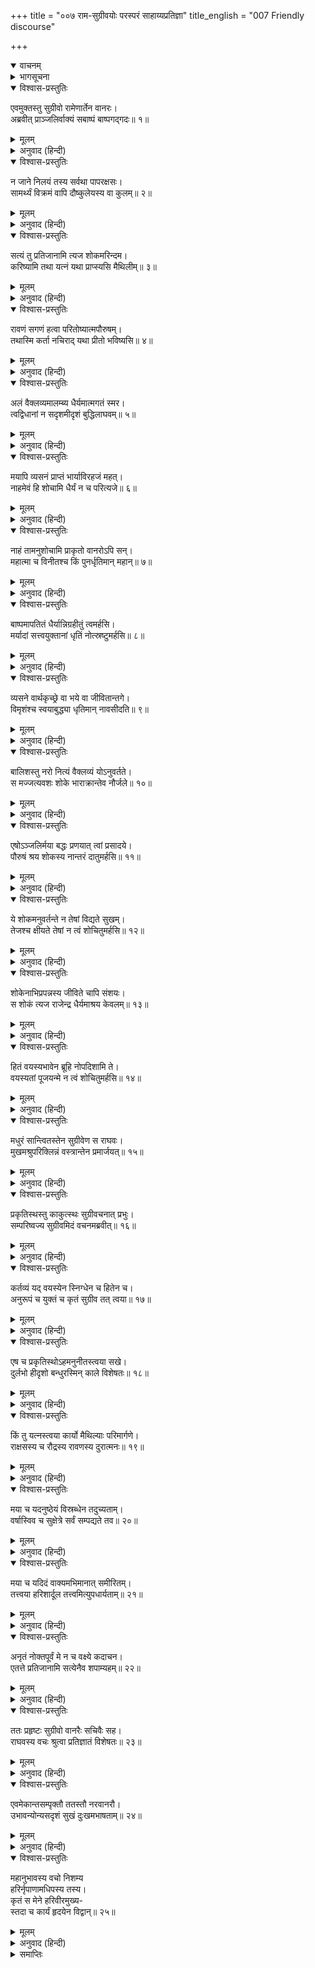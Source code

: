 +++
title = "००७ राम-सुग्रीवयोः परस्परं साहाय्यप्रतिज्ञा"
title_english = "007 Friendly discourse"

+++
<details open><summary>वाचनम्</summary>
<div caption="श्रीराम-हरिसीताराममूर्ति-घनपाठिभ्यां वचनम्" class="audioEmbed" src="https://archive.org/download/Ramayana-recitation-Sriram-harisItArAmamUrti-Ghanapaati-v2/Kanda_4/Kanda_4_KSK-007-Rama_Sugreevayoho_Sahayya_Prathigna_0.mp3"></div>
</details>

<details><summary>भागसूचना</summary>

7. सुग्रीवका श्रीरामको समझाना तथा श्रीरामका सुग्रीवको उनकी कार्यसिद्धिका विश्वास दिलाना
</details>

<details open><summary>विश्वास-प्रस्तुतिः</summary>

एवमुक्तस्तु सुग्रीवो रामेणार्तेन वानरः।  
अब्रवीत् प्राञ्जलिर्वाक्यं सबाष्पं बाष्पगद‍्गदः॥ १॥
</details>

<details><summary>मूलम्</summary>

एवमुक्तस्तु सुग्रीवो रामेणार्तेन वानरः।  
अब्रवीत् प्राञ्जलिर्वाक्यं सबाष्पं बाष्पगद‍्गदः॥ १॥
</details>

<details><summary>अनुवाद (हिन्दी)</summary>

श्रीरामने शोकसे पीड़ित होकर जब ऐसी बातें कहीं, तब वानरराज सुग्रीवकी आँखोंमें आँसू भर आये और वे हाथ जोड़कर अश्रुगद‍्गद कण्ठसे इस प्रकार बोले—॥ १॥
</details>

<details open><summary>विश्वास-प्रस्तुतिः</summary>

न जाने निलयं तस्य सर्वथा पापरक्षसः।  
सामर्थ्यं विक्रमं वापि दौष्कुलेयस्य वा कुलम्॥ २॥
</details>

<details><summary>मूलम्</summary>

न जाने निलयं तस्य सर्वथा पापरक्षसः।  
सामर्थ्यं विक्रमं वापि दौष्कुलेयस्य वा कुलम्॥ २॥
</details>

<details><summary>अनुवाद (हिन्दी)</summary>

‘प्रभो! नीच कुलमें उत्पन्न हुए उस पापात्मा राक्षसका गुप्त निवासस्थान कहाँ है, उसमें कितनी शक्ति है, उसका पराक्रम कैसा है अथवा वह किस वंशका है—इन सब बातोंको मैं सर्वथा नहीं जानता॥ २॥
</details>

<details open><summary>विश्वास-प्रस्तुतिः</summary>

सत्यं तु प्रतिजानामि त्यज शोकमरिन्दम।  
करिष्यामि तथा यत्नं यथा प्राप्स्यसि मैथिलीम्॥ ३॥
</details>

<details><summary>मूलम्</summary>

सत्यं तु प्रतिजानामि त्यज शोकमरिन्दम।  
करिष्यामि तथा यत्नं यथा प्राप्स्यसि मैथिलीम्॥ ३॥
</details>

<details><summary>अनुवाद (हिन्दी)</summary>

‘परंतु आपके सामने सच्ची प्रतिज्ञा करके कहता हूँ कि मैं ऐसा यत्न करूँगा कि जिससे मिथिलेशकुमारी सीता आपको मिल जायँ, इसलिये शत्रुदमन वीर! आप शोकका त्याग करें॥ ३॥
</details>

<details open><summary>विश्वास-प्रस्तुतिः</summary>

रावणं सगणं हत्वा परितोष्यात्मपौरुषम्।  
तथास्मि कर्ता नचिराद् यथा प्रीतो भविष्यसि॥ ४॥
</details>

<details><summary>मूलम्</summary>

रावणं सगणं हत्वा परितोष्यात्मपौरुषम्।  
तथास्मि कर्ता नचिराद् यथा प्रीतो भविष्यसि॥ ४॥
</details>

<details><summary>अनुवाद (हिन्दी)</summary>

‘मैं आपके संतोषके लिये सैनिकोंसहित रावणका वध करके अपना ऐसा पुरुषार्थ प्रकट करूँगा, जिससे आप शीघ्र ही प्रसन्न हो जायँगे॥ ४॥
</details>

<details open><summary>विश्वास-प्रस्तुतिः</summary>

अलं वैक्लव्यमालम्ब्य धैर्यमात्मगतं स्मर।  
त्वद्विधानां न सदृशमीदृशं बुद्धिलाघवम्॥ ५॥
</details>

<details><summary>मूलम्</summary>

अलं वैक्लव्यमालम्ब्य धैर्यमात्मगतं स्मर।  
त्वद्विधानां न सदृशमीदृशं बुद्धिलाघवम्॥ ५॥
</details>

<details><summary>अनुवाद (हिन्दी)</summary>

‘इस तरह मनमें व्याकुलता लाना व्यर्थ है। आपके हृदयमें स्वाभाविकरूपसे जो धैर्य है, उसका स्मरण कीजिये। इस तरह बुद्धि और विचारको हलका बना देना—उसकी सहज गम्भीरताको खो देना आप-जैसे महापुरुषोंके लिये उचित नहीं है॥ ५॥
</details>

<details open><summary>विश्वास-प्रस्तुतिः</summary>

मयापि व्यसनं प्राप्तं भार्याविरहजं महत्।  
नाहमेवं हि शोचामि धैर्यं न च परित्यजे॥ ६॥
</details>

<details><summary>मूलम्</summary>

मयापि व्यसनं प्राप्तं भार्याविरहजं महत्।  
नाहमेवं हि शोचामि धैर्यं न च परित्यजे॥ ६॥
</details>

<details><summary>अनुवाद (हिन्दी)</summary>

‘मुझे भी पत्नीके विरहका महान् कष्ट प्राप्त हुआ है, परंतु मैं इस तरह शोक नहीं करता और न धैर्यको ही छोड़ता हूँ॥ ६॥
</details>

<details open><summary>विश्वास-प्रस्तुतिः</summary>

नाहं तामनुशोचामि प्राकृतो वानरोऽपि सन्।  
महात्मा च विनीतश्च किं पुनर्धृतिमान् महान्॥ ७॥
</details>

<details><summary>मूलम्</summary>

नाहं तामनुशोचामि प्राकृतो वानरोऽपि सन्।  
महात्मा च विनीतश्च किं पुनर्धृतिमान् महान्॥ ७॥
</details>

<details><summary>अनुवाद (हिन्दी)</summary>

‘यद्यपि मैं एक साधारण वानर हूँ तथापि अपनी पत्नीके लिये निरन्तर शोक नहीं करता हूँ। फिर आप-जैसे महात्मा, सुशिक्षित और धैर्यवान् महापुरुष शोक न करें—इसके लिये तो कहना ही क्या है॥ ७॥
</details>

<details open><summary>विश्वास-प्रस्तुतिः</summary>

बाष्पमापतितं धैर्यान्निग्रहीतुं त्वमर्हसि।  
मर्यादां सत्त्वयुक्तानां धृतिं नोत्स्रष्टुमर्हसि॥ ८॥
</details>

<details><summary>मूलम्</summary>

बाष्पमापतितं धैर्यान्निग्रहीतुं त्वमर्हसि।  
मर्यादां सत्त्वयुक्तानां धृतिं नोत्स्रष्टुमर्हसि॥ ८॥
</details>

<details><summary>अनुवाद (हिन्दी)</summary>

‘आपको चाहिये कि धैर्य धारण करके इन गिरते हुए आँसुओंको रोकें। सात्त्विक पुरुषोंकी मर्यादा और धैर्यका परित्याग न करें॥ ८॥
</details>

<details open><summary>विश्वास-प्रस्तुतिः</summary>

व्यसने वार्थकृच्छ्रे वा भये वा जीवितान्तगे।  
विमृशंश्च स्वयाबुद्ध्या धृतिमान् नावसीदति॥ ९॥
</details>

<details><summary>मूलम्</summary>

व्यसने वार्थकृच्छ्रे वा भये वा जीवितान्तगे।  
विमृशंश्च स्वयाबुद्ध्या धृतिमान् नावसीदति॥ ९॥
</details>

<details><summary>अनुवाद (हिन्दी)</summary>

‘(आत्मीयजनोंके वियोग आदिसे होनेवाले) शोकमें, आर्थिक संकटमें अथवा प्राणान्तकारी भय उपस्थित होनेपर जो अपनी बुद्धिसे दुःख-निवारणके उपायका विचार करते हुए धैर्य धारण करता है, वह कष्ट नहीं भोगता है॥ ९॥
</details>

<details open><summary>विश्वास-प्रस्तुतिः</summary>

बालिशस्तु नरो नित्यं वैक्लव्यं योऽनुवर्तते।  
स मज्जत्यवशः शोके भाराक्रान्तेव नौर्जले॥ १०॥
</details>

<details><summary>मूलम्</summary>

बालिशस्तु नरो नित्यं वैक्लव्यं योऽनुवर्तते।  
स मज्जत्यवशः शोके भाराक्रान्तेव नौर्जले॥ १०॥
</details>

<details><summary>अनुवाद (हिन्दी)</summary>

‘जो मूढ़ मानव सदा घबराहटमें ही पड़ा रहता है, वह पानीमें भारसे दबी हुई नौकाके समान शोकमें विवश होकर डूब जाता है॥ १०॥
</details>

<details open><summary>विश्वास-प्रस्तुतिः</summary>

एषोऽञ्जलिर्मया बद्धः प्रणयात् त्वां प्रसादये।  
पौरुषं श्रय शोकस्य नान्तरं दातुमर्हसि॥ ११॥
</details>

<details><summary>मूलम्</summary>

एषोऽञ्जलिर्मया बद्धः प्रणयात् त्वां प्रसादये।  
पौरुषं श्रय शोकस्य नान्तरं दातुमर्हसि॥ ११॥
</details>

<details><summary>अनुवाद (हिन्दी)</summary>

‘मैं हाथ जोड़ता हूँ। प्रेमपूर्वक अनुरोध करता हूँ कि आप प्रसन्न हों और पुरुषार्थका आश्रय लें। शोकको अपने ऊपर प्रभाव डालनेका अवसर न दें॥ ११॥
</details>

<details open><summary>विश्वास-प्रस्तुतिः</summary>

ये शोकमनुवर्तन्ते न तेषां विद्यते सुखम्।  
तेजश्च क्षीयते तेषां न त्वं शोचितुमर्हसि॥ १२॥
</details>

<details><summary>मूलम्</summary>

ये शोकमनुवर्तन्ते न तेषां विद्यते सुखम्।  
तेजश्च क्षीयते तेषां न त्वं शोचितुमर्हसि॥ १२॥
</details>

<details><summary>अनुवाद (हिन्दी)</summary>

‘जो शोकका अनुसरण करते हैं, उन्हें सुख नहीं मिलता है और उनका तेज भी क्षीण हो जाता है; अतः आप शोक न करें॥ १२॥
</details>

<details open><summary>विश्वास-प्रस्तुतिः</summary>

शोकेनाभिप्रपन्नस्य जीविते चापि संशयः।  
स शोकं त्यज राजेन्द्र धैर्यमाश्रय केवलम्॥ १३॥
</details>

<details><summary>मूलम्</summary>

शोकेनाभिप्रपन्नस्य जीविते चापि संशयः।  
स शोकं त्यज राजेन्द्र धैर्यमाश्रय केवलम्॥ १३॥
</details>

<details><summary>अनुवाद (हिन्दी)</summary>

‘राजेन्द्र! शोकसे आक्रान्त हुए मनुष्यके जीवनमें (उसके प्राणोंकी रक्षामें) भी संशय उपस्थित हो जाता है। इसलिये आप शोकको त्याग दें और केवल धैर्यका आश्रय लें॥ १३॥
</details>

<details open><summary>विश्वास-प्रस्तुतिः</summary>

हितं वयस्यभावेन ब्रूहि नोपदिशामि ते।  
वयस्यतां पूजयन्मे न त्वं शोचितुमर्हसि॥ १४॥
</details>

<details><summary>मूलम्</summary>

हितं वयस्यभावेन ब्रूहि नोपदिशामि ते।  
वयस्यतां पूजयन्मे न त्वं शोचितुमर्हसि॥ १४॥
</details>

<details><summary>अनुवाद (हिन्दी)</summary>

‘मैं मित्रताके नाते हितकी सलाह देता हूँ। आपको उपदेश नहीं दे रहा हूँ। आप मेरी मैत्रीका आदर करते हुए कदापि शोक न करें’॥ १४॥
</details>

<details open><summary>विश्वास-प्रस्तुतिः</summary>

मधुरं सान्त्वितस्तेन सुग्रीवेण स राघवः।  
मुखमश्रुपरिक्लिन्नं वस्त्रान्तेन प्रमार्जयत्॥ १५॥
</details>

<details><summary>मूलम्</summary>

मधुरं सान्त्वितस्तेन सुग्रीवेण स राघवः।  
मुखमश्रुपरिक्लिन्नं वस्त्रान्तेन प्रमार्जयत्॥ १५॥
</details>

<details><summary>अनुवाद (हिन्दी)</summary>

सुग्रीवने जब मधुर वाणीमें इस प्रकार सान्त्वना दी, तब श्रीरघुनाथजीने आँसुओंसे भीगे हुए अपने मुखको वस्त्रके छोरसे पोंछ लिया॥ १५॥
</details>

<details open><summary>विश्वास-प्रस्तुतिः</summary>

प्रकृतिस्थस्तु काकुत्स्थः सुग्रीवचनात् प्रभुः।  
सम्परिष्वज्य सुग्रीवमिदं वचनमब्रवीत्॥ १६॥
</details>

<details><summary>मूलम्</summary>

प्रकृतिस्थस्तु काकुत्स्थः सुग्रीवचनात् प्रभुः।  
सम्परिष्वज्य सुग्रीवमिदं वचनमब्रवीत्॥ १६॥
</details>

<details><summary>अनुवाद (हिन्दी)</summary>

सुग्रीवके वचनसे शोकका परित्याग करके स्वस्थचित्त हो ककुत्स्थकुलभूषण भगवान् श्रीरामने मित्रवर सुग्रीवको हृदयसे लगा लिया और इस प्रकार कहा—॥ १६॥
</details>

<details open><summary>विश्वास-प्रस्तुतिः</summary>

कर्तव्यं यद् वयस्येन स्निग्धेन च हितेन च।  
अनुरूपं च युक्तं च कृतं सुग्रीव तत् त्वया॥ १७॥
</details>

<details><summary>मूलम्</summary>

कर्तव्यं यद् वयस्येन स्निग्धेन च हितेन च।  
अनुरूपं च युक्तं च कृतं सुग्रीव तत् त्वया॥ १७॥
</details>

<details><summary>अनुवाद (हिन्दी)</summary>

‘सुग्रीव! एक स्नेही और हितैषी मित्रको जो कुछ करना चाहिये, वही तुमने किया है। तुम्हारा कार्य सर्वथा उचित और तुम्हारे योग्य है॥ १७॥
</details>

<details open><summary>विश्वास-प्रस्तुतिः</summary>

एष च प्रकृतिस्थोऽहमनुनीतस्त्वया सखे।  
दुर्लभो हीदृशो बन्धुरस्मिन् काले विशेषतः॥ १८॥
</details>

<details><summary>मूलम्</summary>

एष च प्रकृतिस्थोऽहमनुनीतस्त्वया सखे।  
दुर्लभो हीदृशो बन्धुरस्मिन् काले विशेषतः॥ १८॥
</details>

<details><summary>अनुवाद (हिन्दी)</summary>

‘सखे! तुम्हारे आश्वासनसे मेरी सारी चिन्ता जाती रही। अब मैं पूर्ण स्वस्थ हूँ। तुम्हारे-जैसे बन्धुका विशेषतः ऐसे संकटके समय मिलना कठिन होता है॥
</details>

<details open><summary>विश्वास-प्रस्तुतिः</summary>

किं तु यत्नस्त्वया कार्यो मैथिल्याः परिमार्गणे।  
राक्षसस्य च रौद्रस्य रावणस्य दुरात्मनः॥ १९॥
</details>

<details><summary>मूलम्</summary>

किं तु यत्नस्त्वया कार्यो मैथिल्याः परिमार्गणे।  
राक्षसस्य च रौद्रस्य रावणस्य दुरात्मनः॥ १९॥
</details>

<details><summary>अनुवाद (हिन्दी)</summary>

‘परंतु तुम्हें मिथिलेशकुमारी सीता तथा रौद्ररूपधारी दुरात्मा राक्षस रावणका पता लगानेके लिये प्रयत्न करना चाहिये॥ १९॥
</details>

<details open><summary>विश्वास-प्रस्तुतिः</summary>

मया च यदनुष्ठेयं विस्रब्धेन तदुच्यताम्।  
वर्षास्विव च सुक्षेत्रे सर्वं सम्पद्यते तव॥ २०॥
</details>

<details><summary>मूलम्</summary>

मया च यदनुष्ठेयं विस्रब्धेन तदुच्यताम्।  
वर्षास्विव च सुक्षेत्रे सर्वं सम्पद्यते तव॥ २०॥
</details>

<details><summary>अनुवाद (हिन्दी)</summary>

‘साथ ही मुझे भी इस समय तुम्हारे लिये जो कुछ करना आवश्यक हो, उसे बिना किसी सङ्कोचके बताओ। जैसे वर्षाकालमें अच्छे खेतमें बोया हुआ बीज अवश्य फल देता है, उसी प्रकार तुम्हारा सारा मनोरथ सफल होगा॥ २०॥
</details>

<details open><summary>विश्वास-प्रस्तुतिः</summary>

मया च यदिदं वाक्यमभिमानात् समीरितम्।  
तत्त्वया हरिशार्दूल तत्त्वमित्युपधार्यताम्॥ २१॥
</details>

<details><summary>मूलम्</summary>

मया च यदिदं वाक्यमभिमानात् समीरितम्।  
तत्त्वया हरिशार्दूल तत्त्वमित्युपधार्यताम्॥ २१॥
</details>

<details><summary>अनुवाद (हिन्दी)</summary>

‘वानरश्रेष्ठ! मैंने जो अभिमानपूर्वक यह वालीके वध आदि करनेकी बात कही है, इसे तुम ठीक ही समझो॥ २१॥
</details>

<details open><summary>विश्वास-प्रस्तुतिः</summary>

अनृतं नोक्तपूर्वं मे न च वक्ष्ये कदाचन।  
एतत्ते प्रतिजानामि सत्येनैव शपाम्यहम्॥ २२॥
</details>

<details><summary>मूलम्</summary>

अनृतं नोक्तपूर्वं मे न च वक्ष्ये कदाचन।  
एतत्ते प्रतिजानामि सत्येनैव शपाम्यहम्॥ २२॥
</details>

<details><summary>अनुवाद (हिन्दी)</summary>

‘मैंने पहले भी कभी झूठी बात नहीं कही है और भविष्यमें भी कभी असत्य नहीं बोलूँगा। इस समय जो कुछ कहा है, उसे पूर्ण करनेके लिये प्रतिज्ञा करता हूँ और तुम्हें विश्वास दिलानेके लिये सत्यकी ही शपथ खाता हूँ’॥ २२॥
</details>

<details open><summary>विश्वास-प्रस्तुतिः</summary>

ततः प्रहृष्टः सुग्रीवो वानरैः सचिवैः सह।  
राघवस्य वचः श्रुत्वा प्रतिज्ञातं विशेषतः॥ २३॥
</details>

<details><summary>मूलम्</summary>

ततः प्रहृष्टः सुग्रीवो वानरैः सचिवैः सह।  
राघवस्य वचः श्रुत्वा प्रतिज्ञातं विशेषतः॥ २३॥
</details>

<details><summary>अनुवाद (हिन्दी)</summary>

श्रीरघुनाथजीकी बात, विशेषतः उनकी प्रतिज्ञा सुनकर अपने वानर-मन्त्रियोंसहित सुग्रीवको बड़ी प्रसन्नता हुई॥ २३॥
</details>

<details open><summary>विश्वास-प्रस्तुतिः</summary>

एवमेकान्तसम्पृक्तौ ततस्तौ नरवानरौ।  
उभावन्योन्यसदृशं सुखं दुःखमभाषताम्॥ २४॥
</details>

<details><summary>मूलम्</summary>

एवमेकान्तसम्पृक्तौ ततस्तौ नरवानरौ।  
उभावन्योन्यसदृशं सुखं दुःखमभाषताम्॥ २४॥
</details>

<details><summary>अनुवाद (हिन्दी)</summary>

इस प्रकार एकान्तमें एक-दूसरेके निकट बैठे हुए वे दोनों नर और वानर (श्रीराम और सुग्रीव) ने परस्पर सुख और दुःखकी बातें कहीं, जो एक-दूसरेके लिये अनुरूप थीं॥ २४॥
</details>

<details open><summary>विश्वास-प्रस्तुतिः</summary>

महानुभावस्य वचो निशम्य  
हरिर्नृपाणामधिपस्य तस्य।  
कृतं स मेने हरिवीरमुख्य-  
स्तदा च कार्यं हृदयेन विद्वान्॥ २५॥
</details>

<details><summary>मूलम्</summary>

महानुभावस्य वचो निशम्य  
हरिर्नृपाणामधिपस्य तस्य।  
कृतं स मेने हरिवीरमुख्य-  
स्तदा च कार्यं हृदयेन विद्वान्॥ २५॥
</details>

<details><summary>अनुवाद (हिन्दी)</summary>

राजाधिराज महाराज श्रीरघुनाथजीकी बात सुनकर वानर वीरोंके प्रधान विद्वान् सुग्रीवने उस समय मन-ही-मन अपने कार्यको सिद्ध हुआ ही माना॥ २५॥
</details>

<details><summary>समाप्तिः</summary>

इत्यार्षे श्रीमद्रामायणे वाल्मीकीये आदिकाव्ये किष्किन्धाकाण्डे सप्तमः सर्गः॥ ७॥  
इस प्रकार श्रीवाल्मीकिनिर्मित आर्षरामायण आदिकाव्यके किष्किन्धाकाण्डमें सातवाँ सर्ग पूरा हुआ॥ ७॥
</details>

